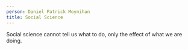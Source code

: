 ```yaml
---
person: Daniel Patrick Moynihan
title: Social Science
---
```


Social science cannot tell us what to do, only the effect of what we are doing.
